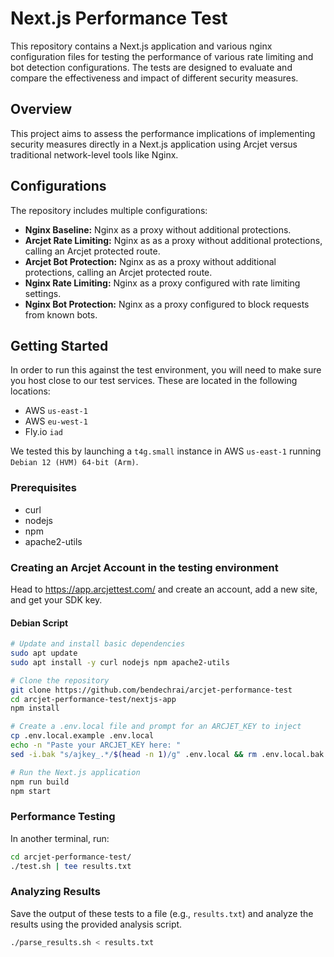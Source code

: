 # Next.js Performance Test

This repository contains a Next.js application and various nginx configuration files for testing the performance of various rate limiting and bot detection configurations. The tests are designed to evaluate and compare the effectiveness and impact of different security measures.

## Overview

This project aims to assess the performance implications of implementing security measures directly in a Next.js application using Arcjet versus traditional network-level tools like Nginx.

## Configurations

The repository includes multiple configurations:

- **Nginx Baseline:** Nginx as a proxy without additional protections.
- **Arcjet Rate Limiting:** Nginx as as a proxy without additional protections, calling an Arcjet protected route.
- **Arcjet Bot Protection:** Nginx as as a proxy without additional protections, calling an Arcjet protected route.
- **Nginx Rate Limiting:** Nginx as a proxy configured with rate limiting settings.
- **Nginx Bot Protection:** Nginx as a proxy configured to block requests from known bots.

## Getting Started

In order to run this against the test environment, you will need to make sure you host close to our test services. These are located in the following locations:

- AWS `us-east-1`
- AWS `eu-west-1`
- Fly.io `iad`

We tested this by launching a `t4g.small` instance in AWS `us-east-1` running `Debian 12 (HVM) 64-bit (Arm)`.

### Prerequisites

- curl
- nodejs
- npm
- apache2-utils

### Creating an Arcjet Account in the testing environment

Head to https://app.arcjettest.com/ and create an account, add a new site, and get your SDK key.

#### Debian Script

```bash
# Update and install basic dependencies
sudo apt update
sudo apt install -y curl nodejs npm apache2-utils

# Clone the repository
git clone https://github.com/bendechrai/arcjet-performance-test
cd arcjet-performance-test/nextjs-app
npm install

# Create a .env.local file and prompt for an ARCJET_KEY to inject
cp .env.local.example .env.local
echo -n "Paste your ARCJET_KEY here: "
sed -i.bak "s/ajkey_.*/$(head -n 1)/g" .env.local && rm .env.local.bak

# Run the Next.js application
npm run build
npm start
```

### Performance Testing

In another terminal, run:

```sh
cd arcjet-performance-test/
./test.sh | tee results.txt
```

### Analyzing Results

Save the output of these tests to a file (e.g., `results.txt`) and analyze the results using the provided analysis script.

```sh
./parse_results.sh < results.txt
```